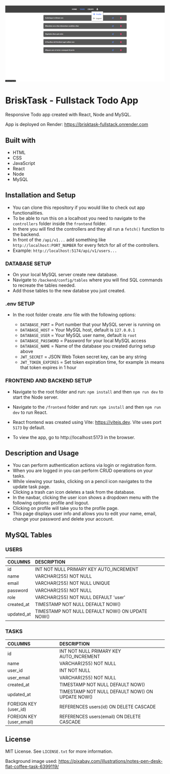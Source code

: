 ![BriskTask Fullstack App Preview](./frontend/public/brisktask-preview.png)

# BriskTask - Fullstack Todo App

Responsive Todo app created with React, Node and MySQL.

App is deployed on Render: https://brisktask-fullstack.onrender.com

## Built with

-   HTML
-   CSS
-   JavaScript
-   React
-   Node
-   MySQL

## Installation and Setup

-   You can clone this repository if you would like to check out app functionalities.
-   To be able to run this on a localhost you need to navigate to the `controllers` folder inside the `frontend` folder.
-   In there you will find the controllers and they all run a `fetch()` function to the backend.
-   In front of the `/api/v1...` add something like `http://localhost:PORT_NUMBER` for every fetch for all of the controllers.
-   Example: `http://localhost:5174/api/v1/users...`

### DATABASE SETUP

-   On your local MySQL server create new database.
-   Navigate to `/backend/config/tables` where you will find SQL commands to recreate the tables needed.
-   Add those tables to the new databse you just created.

### .env SETUP

-   In the root folder create .env file with the following options:

    -   `DATABASE_PORT` = Port number that your MySQL server is running on
    -   `DATABASE_HOST` = Your MySQL host, default is `127.0.0.1`
    -   `DATABASE_USER` = Your MySQL user name, default is `root`
    -   `DATABASE_PASSWORD` = Password for your local MySQL access
    -   `DATABASE_NAME` = Name of the database you created during setup above
    -   `JWT_SECRET` = JSON Web Token secret key, can be any string
    -   `JWT_TOKEN_EXPIRES` = Set token expiration time, for example `1h` means that token expires in 1 hour

### FRONTEND AND BACKEND SETUP

-   Navigate to the root folder and run: `npm install` and then `npm run dev` to start the Node server.
-   Navigate to the `/frontend` folder and run: `npm install` and then `npm run dev` to run React.

-   React frontend was created using Vite: https://vitejs.dev. Vite uses port `5173` by default.
-   To view the app, go to http://localhost:5173 in the browser.

## Description and Usage

-   You can perform authentication actions via login or registration form.
-   When you are logged in you can perform CRUD operations on your tasks.
-   While viewing your tasks, clicking on a pencil icon navigates to the update task page.
-   Clicking a trash can icon deletes a task from the database.
-   In the navbar, clicking the user icon shows a dropdown menu with the following options: profile and logout.
-   Clicking on profile will take you to the profile page.
-   This page displays user info and allows you to edit your name, email, change your password and delete your account.

## MySQL Tables

### USERS

| COLUMNS    | DESCRIPTION                                      |
| :--------- | :----------------------------------------------- |
| id         | INT NOT NULL PRIMARY KEY AUTO_INCREMENT          |
| name       | VARCHAR(255) NOT NULL                            |
| email      | VARCHAR(255) NOT NULL UNIQUE                     |
| password   | VARCHAR(255) NOT NULL                            |
| role       | VARCHAR(255) NOT NULL DEFAULT 'user'             |
| created_at | TIMESTAMP NOT NULL DEFAULT NOW()                 |
| updated_at | TIMESTAMP NOT NULL DEFAULT NOW() ON UPDATE NOW() |

### TASKS

| COLUMNS                  | DESCRIPTION                                      |
| :----------------------- | :----------------------------------------------- |
| id                       | INT NOT NULL PRIMARY KEY AUTO_INCREMENT          |
| name                     | VARCHAR(255) NOT NULL                            |
| user_id                  | INT NOT NULL                                     |
| user_email               | VARCHAR(255) NOT NULL                            |
| created_at               | TIMESTAMP NOT NULL DEFAULT NOW()                 |
| updated_at               | TIMESTAMP NOT NULL DEFAULT NOW() ON UPDATE NOW() |
| FOREIGN KEY (user_id)    | REFERENCES users(id) ON DELETE CASCADE           |
| FOREIGN KEY (user_email) | REFERENCES users(email) ON DELETE CASCADE        |

## License

MIT License. See `LICENSE.txt` for more information.

Background image used:
https://pixabay.com/illustrations/notes-pen-desk-flat-coffee-task-6399119/
